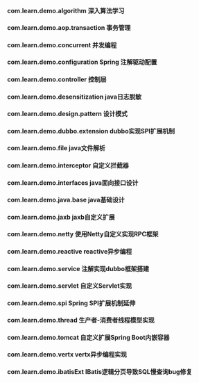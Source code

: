#### com.learn.demo.algorithm 深入算法学习

#### com.learn.demo.aop.transaction 事务管理

#### com.learn.demo.concurrent 并发编程

#### com.learn.demo.configuration Spring 注解驱动配置

#### com.learn.demo.controller 控制层

#### com.learn.demo.desensitization java日志脱敏

#### com.learn.demo.design.pattern 设计模式

#### com.learn.demo.dubbo.extension dubbo实现SPI扩展机制

#### com.learn.demo.file java文件解析

#### com.learn.demo.interceptor 自定义拦截器

#### com.learn.demo.interfaces java面向接口设计

#### com.learn.demo.java.base java基础设计

#### com.learn.demo.jaxb jaxb自定义扩展

#### com.learn.demo.netty 使用Netty自定义实现RPC框架

#### com.learn.demo.reactive  reactive异步编程

#### com.learn.demo.service 注解实现dubbo框架搭建

#### com.learn.demo.servlet 自定义Servlet实现

#### com.learn.demo.spi  Spring SPI扩展机制延伸

#### com.learn.demo.thread 生产者-消费者线程模型实现

#### com.learn.demo.tomcat 自定义扩展Spring Boot内嵌容器

#### com.learn.demo.vertx  vertx异步编程实现

#### com.learn.demo.ibatisExt  IBatis逻辑分页导致SQL慢查询bug修复
